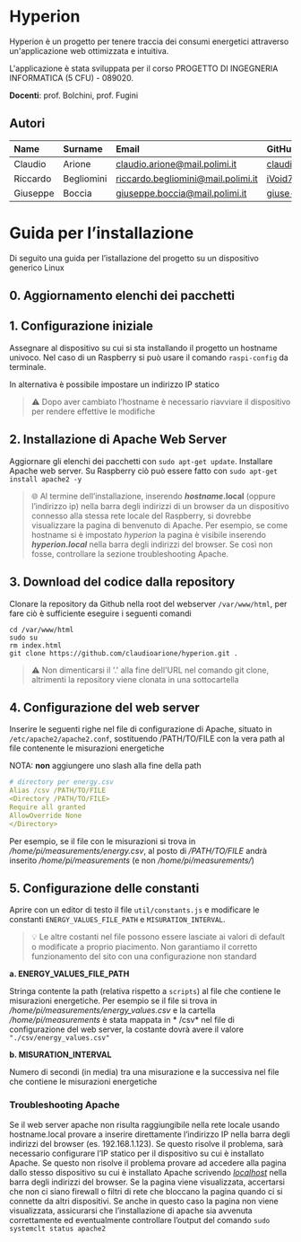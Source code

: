 # Hyperion

Hyperion è un progetto per tenere traccia dei consumi energetici attraverso un'applicazione web ottimizzata e intuitiva.

L'applicazione è stata sviluppata per il corso PROGETTO DI INGEGNERIA INFORMATICA (5 CFU) - 089020.

**Docenti**: prof. Bolchini, prof. Fugini

## Autori

| Name     | Surname    | Email                              | GitHub                                            |
|:---------|:-----------|:-----------------------------------|:--------------------------------------------------|
| Claudio  | Arione     | claudio.arione@mail.polimi.it      | [claudioarione](https://github.com/claudioarione) |
| Riccardo | Begliomini | riccardo.begliomini@mail.polimi.it | [iVoid73](https://github.com/iVoid73)             |
| Giuseppe | Boccia     | giuseppe.boccia@mail.polimi.it     | [giuse-boccia](https://github.com/giuse-boccia)   |

# Guida per l’installazione

Di seguito una guida per l’istallazione del progetto su un dispositivo generico Linux

## 0. Aggiornamento elenchi dei pacchetti

## 1. Configurazione iniziale

Assegnare al dispositivo su cui si sta installando il progetto un hostname univoco. Nel caso di un Raspberry si può
usare il comando `raspi-config` da terminale.

In alternativa è possibile impostare un indirizzo IP statico

> ⚠️ Dopo aver cambiato l’hostname è necessario riavviare il dispositivo per rendere effettive le modifiche

## 2. Installazione di Apache Web Server
Aggiornare gli elenchi dei pacchetti con `sudo apt-get update`.
Installare Apache web server. Su Raspberry ciò può essere fatto con `sudo apt-get install apache2 -y`

> 🌐 Al termine dell’installazione, inserendo ***hostname*.local** (oppure l’indirizzo ip) nella barra degli indirizzi di un browser da un dispositivo connesso alla stessa rete locale del Raspberry, si dovrebbe visualizzare la pagina di benvenuto di Apache. Per esempio, se come hostname si è impostato *hyperion* la pagina è visibile inserendo ***hyperion.local*** nella barra degli indirizzi del browser. Se così non fosse, controllare la sezione troubleshooting Apache.

## 3. Download del codice dalla repository

Clonare la repository da Github nella root del webserver `/var/www/html`, per fare ciò è sufficiente eseguire i seguenti
comandi

```
cd /var/www/html
sudo su
rm index.html
git clone https://github.com/claudioarione/hyperion.git .
```
> ⚠️ Non dimenticarsi il '.' alla fine dell'URL nel comando git clone, altrimenti la repository viene clonata in una sottocartella

## 4. Configurazione del web server

Inserire le seguenti righe nel file di configurazione di Apache, situato in `/etc/apache2/apache2.conf`, sostituendo
/PATH/TO/FILE con la vera path al file contenente le misurazioni energetiche

NOTA: **non** aggiungere uno slash alla fine della path

```yaml
# directory per energy.csv
Alias /csv /PATH/TO/FILE
<Directory /PATH/TO/FILE>
Require all granted
AllowOverride None
</Directory>
```

Per esempio, se il file con le misurazioni si trova in */home/pi/measurements/energy.csv*, al posto di */PATH/TO/FILE*
andrà inserito */home/pi/measurements* (e non */home/pi/measurements/*)

## 5. Configurazione delle constanti

Aprire con un editor di testo il file `util/constants.js` e modificare le constanti `ENERGY_VALUES_FILE_PATH`
e `MISURATION_INTERVAL`.


> 💡 Le altre costanti nel file possono essere lasciate ai valori di default o modificate a proprio piacimento. Non garantiamo il corretto funzionamento del sito con una configurazione non standard


**a. ENERGY_VALUES_FILE_PATH**

Stringa contente la path (relativa rispetto a `scripts`) al file che contiene le misurazioni energetiche. Per esempio se
il file si trova in */home/pi/measurements/energy_values.csv* e la cartella */home/pi/measurements* è stata mappata in *
/csv* nel file di configurazione del web server, la costante dovrà avere il valore `"./csv/energy_values.csv"`

**b. MISURATION_INTERVAL**

Numero di secondi (in media) tra una misurazione e la successiva nel file che contiene le misurazioni energetiche

### Troubleshooting Apache

Se il web server apache non risulta raggiungibile nella rete locale usando hostname.local provare a inserire
direttamente l’indirizzo IP nella barra degli indirizzi del browser (es. 192.168.1.123). Se questo risolve il problema,
sarà necessario configurare l’IP statico per il dispositivo su cui è installato Apache. Se questo non risolve il
problema provare ad accedere alla pagina dallo stesso dispositivo su cui è installato Apache
scrivendo *[localhost](http://localhost)* nella barra degli indirizzi del browser. Se la pagina viene visualizzata,
accertarsi che non ci siano firewall o filtri di rete che bloccano la pagina quando ci si connette da altri dispositivi.
Se anche in questo caso la pagina non viene visualizzata, assicurarsi che l’installazione di apache sia avvenuta
correttamente ed eventualmente controllare l’output del comando `sudo systemclt status apache2`
